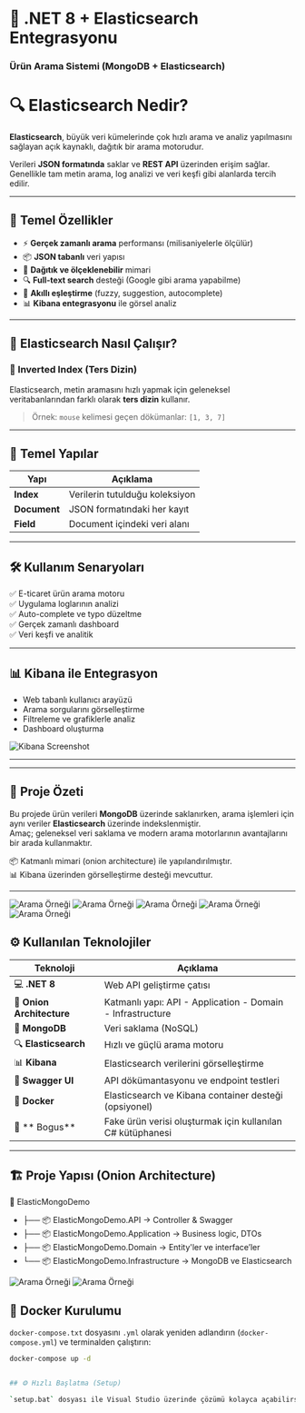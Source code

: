 # 🔎 .NET 8 + Elasticsearch Entegrasyonu  
### Ürün Arama Sistemi (MongoDB + Elasticsearch)

# 🔍 Elasticsearch Nedir?

**Elasticsearch**, büyük veri kümelerinde çok hızlı arama ve analiz yapılmasını sağlayan açık kaynaklı, dağıtık bir arama motorudur.

Verileri **JSON formatında** saklar ve **REST API** üzerinden erişim sağlar. Genellikle tam metin arama, log analizi ve veri keşfi gibi alanlarda tercih edilir.

---

## 🚀 Temel Özellikler

- ⚡ **Gerçek zamanlı arama** performansı (milisaniyelerle ölçülür)
- 📦 **JSON tabanlı** veri yapısı
- 🔁 **Dağıtık ve ölçeklenebilir** mimari
- 🔍 **Full-text search** desteği (Google gibi arama yapabilme)
- 🧠 **Akıllı eşleştirme** (fuzzy, suggestion, autocomplete)
- 📊 **Kibana entegrasyonu** ile görsel analiz

---

## 🧠 Elasticsearch Nasıl Çalışır?

### 🔄 Inverted Index (Ters Dizin)

Elasticsearch, metin aramasını hızlı yapmak için geleneksel veritabanlarından farklı olarak **ters dizin** kullanır.

> Örnek: `mouse` kelimesi geçen dökümanlar: `[1, 3, 7]`

---

## 🧱 Temel Yapılar

| Yapı        | Açıklama                           |
|-------------|------------------------------------|
| **Index**   | Verilerin tutulduğu koleksiyon     |
| **Document**| JSON formatındaki her kayıt        |
| **Field**   | Document içindeki veri alanı       |

---

## 🛠 Kullanım Senaryoları

✅ E-ticaret ürün arama motoru  
✅ Uygulama loglarının analizi  
✅ Auto-complete ve typo düzeltme  
✅ Gerçek zamanlı dashboard  
✅ Veri keşfi ve analitik

---

## 📊 Kibana ile Entegrasyon

- Web tabanlı kullanıcı arayüzü
- Arama sorgularını görselleştirme
- Filtreleme ve grafiklerle analiz
- Dashboard oluşturma

![Kibana Screenshot](https://www.elastic.co/guide/en/kibana/current/images/kibana-dashboard.png)

---


---

## 🧩 Proje Özeti

Bu projede ürün verileri **MongoDB** üzerinde saklanırken, arama işlemleri için aynı veriler **Elasticsearch** üzerinde indekslenmiştir.  
Amaç; geleneksel veri saklama ve modern arama motorlarının avantajlarını bir arada kullanmaktır.

📦 Katmanlı mimari (onion architecture) ile yapılandırılmıştır.  
📊 Kibana üzerinden görselleştirme desteği mevcuttur.  

---
![Arama Örneği](https://github.com/busenurdmb/ElasticMongoDemo/blob/master/image/elasticksearchekleme.png)
![Arama Örneği](https://github.com/busenurdmb/ElasticMongoDemo/blob/master/image/elasticksearchsearh.png)
![Arama Örneği](https://github.com/busenurdmb/ElasticMongoDemo/blob/master/image/elastiksearput.png)
![Arama Örneği](https://github.com/busenurdmb/ElasticMongoDemo/blob/master/image/sahte%C3%BCr%C3%BCneklemefake.png)
![Arama Örneği](https://github.com/busenurdmb/ElasticMongoDemo/blob/master/image/kibana.png)
## ⚙️ Kullanılan Teknolojiler

| Teknoloji | Açıklama |
|----------|----------|
| 💻 **.NET 8** | Web API geliştirme çatısı |
| 🧅 **Onion Architecture** | Katmanlı yapı: API - Application - Domain - Infrastructure |
| 🍃 **MongoDB** | Veri saklama (NoSQL) |
| 🔍 **Elasticsearch** | Hızlı ve güçlü arama motoru |
| 📊 **Kibana** | Elasticsearch verilerini görselleştirme |
| 🧪 **Swagger UI** | API dökümantasyonu ve endpoint testleri |
| 🐳 **Docker** | Elasticsearch ve Kibana container desteği (opsiyonel) |
| 🧰 ** Bogus** | Fake ürün verisi oluşturmak için kullanılan C# kütüphanesi |

---

## 🏗️ Proje Yapısı (Onion Architecture)
📁 ElasticMongoDemo
- ├── 📦 ElasticMongoDemo.API → Controller & Swagger 
- ├── 📦 ElasticMongoDemo.Application → Business logic, DTOs 
- ├── 📦 ElasticMongoDemo.Domain → Entity'ler ve interface’ler 
- └── 📦 ElasticMongoDemo.Infrastructure → MongoDB ve Elasticsearch

![Arama Örneği](https://github.com/busenurdmb/ElasticMongoDemo/blob/master/image/elasticearch2.png)
![Arama Örneği](https://github.com/busenurdmb/ElasticMongoDemo/blob/master/image/dockerek.png)

## 🐳 Docker Kurulumu

`docker-compose.txt` dosyasını `.yml` olarak yeniden adlandırın (`docker-compose.yml`) ve terminalden çalıştırın:

```bash
docker-compose up -d


## ⚙️ Hızlı Başlatma (Setup)

`setup.bat` dosyası ile Visual Studio üzerinde çözümü kolayca açabilirsiniz:

